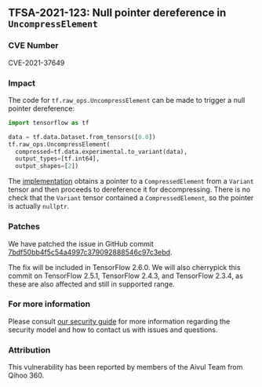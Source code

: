## TFSA-2021-123: Null pointer dereference in `UncompressElement`

### CVE Number
CVE-2021-37649

### Impact
The code for `tf.raw_ops.UncompressElement` can be made to trigger a null
pointer dereference:

```python
import tensorflow as tf

data = tf.data.Dataset.from_tensors([0.0])
tf.raw_ops.UncompressElement(
  compressed=tf.data.experimental.to_variant(data),
  output_types=[tf.int64],
  output_shapes=[2])
```

The
[implementation](https://github.com/tensorflow/tensorflow/blob/f24faa153ad31a4b51578f8181d3aaab77a1ddeb/tensorflow/core/kernels/data/experimental/compression_ops.cc#L50-L53)
obtains a pointer to a `CompressedElement` from a `Variant` tensor and then
proceeds to dereference it for decompressing. There is no check that the
`Variant` tensor contained a `CompressedElement`, so the pointer is actually
`nullptr`.

### Patches
We have patched the issue in GitHub commit
[7bdf50bb4f5c54a4997c379092888546c97c3ebd](https://github.com/tensorflow/tensorflow/commit/7bdf50bb4f5c54a4997c379092888546c97c3ebd).

The fix will be included in TensorFlow 2.6.0. We will also cherrypick this
commit on TensorFlow 2.5.1, TensorFlow 2.4.3, and TensorFlow 2.3.4, as these are
also affected and still in supported range.

### For more information
Please consult [our security
guide](https://github.com/tensorflow/tensorflow/blob/master/SECURITY.md) for
more information regarding the security model and how to contact us with issues
and questions.

### Attribution
This vulnerability has been reported by members of the Aivul Team from Qihoo
360.
